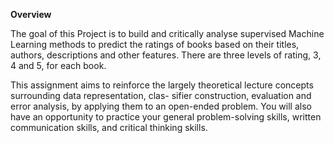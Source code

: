 **Overview**

The goal of this Project is to build and critically analyse supervised Machine Learning methods to predict the ratings of books based on their titles, authors, descriptions and other features. There are three levels of rating, 3, 4 and 5, for each book.

This assignment aims to reinforce the largely theoretical lecture concepts surrounding data representation, clas- sifier construction, evaluation and error analysis, by applying them to an open-ended problem. You will also have an opportunity to practice your general problem-solving skills, written communication skills, and critical thinking skills.
